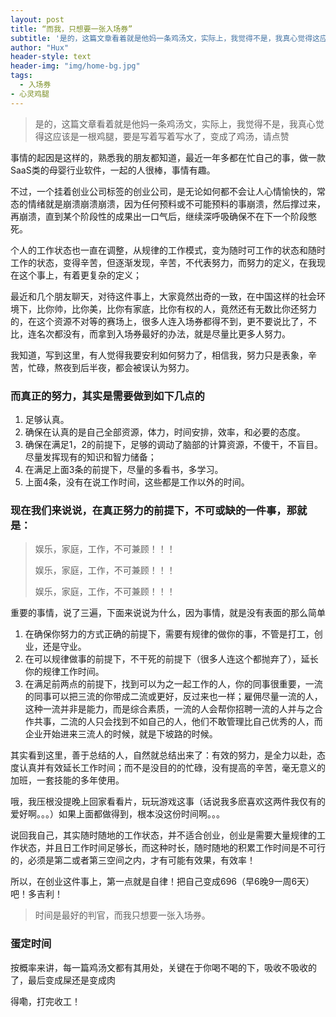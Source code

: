 ```yaml
---
layout: post
title: “而我，只想要一张入场券”
subtitle: '是的，这篇文章看着就是他妈一条鸡汤文，实际上，我觉得不是，我真心觉得这应该是一根鸡腿，要是写着写着写水了，变成了鸡汤，请点赞'
author: "Hux"
header-style: text
header-img: "img/home-bg.jpg"
tags:
  - 入场券
- 心灵鸡腿
---
```


> 是的，这篇文章看着就是他妈一条鸡汤文，实际上，我觉得不是，我真心觉得这应该是一根鸡腿，要是写着写着写水了，变成了鸡汤，请点赞

事情的起因是这样的，熟悉我的朋友都知道，最近一年多都在忙自己的事，做一款SaaS类的母婴行业软件，一起的人很棒，事情有趣。

不过，一个挂着创业公司标签的创业公司，是无论如何都不会让人心情愉快的，常态的情绪就是崩溃崩溃崩溃，因为任何预料或不可能预料的事崩溃，然后撑过来，再崩溃，直到某个阶段性的成果出一口气后，继续深呼吸确保不在下一个阶段憋死。

个人的工作状态也一直在调整，从规律的工作模式，变为随时可工作的状态和随时工作的状态，变得辛苦，但逐渐发现，辛苦，不代表努力，而努力的定义，在我现在这个事上，有着更复杂的定义；

最近和几个朋友聊天，对待这件事上，大家竟然出奇的一致，在中国这样的社会环境下，比你帅，比你美，比你有家底，比你有权的人，竟然还有无数比你还努力的，在这个资源不对等的赛场上，很多人连入场券都得不到，更不要说比了，不比，连名次都没有，而拿到入场券最好的办法，就是尽量比更多人努力。

我知道，写到这里，有人觉得我要安利如何努力了，相信我，努力只是表象，辛苦，忙碌，熬夜到后半夜，都会被误认为努力。

### 而真正的努力，其实是需要做到如下几点的
1. 足够认真。
2. 确保在认真的是自己全部资源，体力，时间安排，效率，和必要的态度。
3. 确保在满足1，2的前提下，足够的调动了脑部的计算资源，不傻干，不盲目。尽量发挥现有的知识和智力储备；
4. 在满足上面3条的前提下，尽量的多看书，多学习。
5. 上面4条，没有在说工作时间，这些都是工作以外的时间。

### 现在我们来说说，在真正努力的前提下，不可或缺的一件事，那就是：

> 娱乐，家庭，工作，不可兼顾！！！
> 
> 娱乐，家庭，工作，不可兼顾！！！
> 
> 娱乐，家庭，工作，不可兼顾！！！

重要的事情，说了三遍，下面来说说为什么，因为事情，就是没有表面的那么简单  

1. 在确保你努力的方式正确的前提下，需要有规律的做你的事，不管是打工，创业，还是守业。
2. 在可以规律做事的前提下，不干死的前提下（很多人连这个都抛弃了），延长你的规律工作时间。
3. 在满足前两点的前提下，找到可以为之一起工作的人，你的同事很重要，一流的同事可以把三流的你带成二流或更好，反过来也一样；雇佣尽量一流的人，这种一流并非是能力，而是综合素质，一流的人会帮你招聘一流的人并与之合作共事，二流的人只会找到不如自己的人，他们不敢管理比自己优秀的人，而企业开始进来三流人的时候，就是下坡路的时候。  

其实看到这里，善于总结的人，自然就总结出来了：有效的努力，是全力以赴，态度认真并有效延长工作时间；而不是没目的的忙碌，没有提高的辛苦，毫无意义的加班，一套技能的多年使用。  

哦，我压根没提晚上回家看看片，玩玩游戏这事（话说我多麽喜欢这两件我仅有的爱好啊。。。）如果上面都做得到，根本没这份时间啊。。。

说回我自己，其实随时随地的工作状态，并不适合创业，创业是需要大量规律的工作状态，并且日工作时间足够长，而这种时长，随时随地的积累工作时间是不可行的，必须是第二或者第三空间之内，才有可能有效果，有效率！

所以，在创业这件事上，第一点就是自律！把自己变成696（早6晚9一周6天）吧！多吉利！

> 时间是最好的判官，而我只想要一张入场券。

### 蛋定时间
按概率来讲，每一篇鸡汤文都有其用处，关键在于你喝不喝的下，吸收不吸收的了，最后变成屎还是变成肉

得嘞，打完收工！